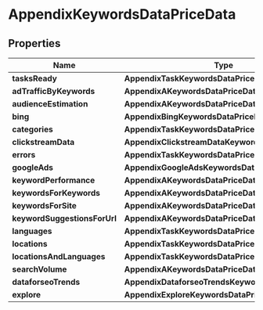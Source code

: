 # AppendixKeywordsDataPriceData


## Properties

| Name | Type | Description | Notes |
|------------ | ------------- | ------------- | -------------|
**tasksReady** | **AppendixTaskKeywordsDataPriceDataInfo** |  |[optional]|
**adTrafficByKeywords** | **AppendixAKeywordsDataPriceDataInfo** |  |[optional]|
**audienceEstimation** | **AppendixAKeywordsDataPriceDataInfo** |  |[optional]|
**bing** | **AppendixBingKeywordsDataPriceData** |  |[optional]|
**categories** | **AppendixTaskKeywordsDataPriceDataInfo** |  |[optional]|
**clickstreamData** | **AppendixClickstreamDataKeywordsDataPriceData** |  |[optional]|
**errors** | **AppendixTaskKeywordsDataPriceDataInfo** |  |[optional]|
**googleAds** | **AppendixGoogleAdsKeywordsDataPriceData** |  |[optional]|
**keywordPerformance** | **AppendixAKeywordsDataPriceDataInfo** |  |[optional]|
**keywordsForKeywords** | **AppendixAKeywordsDataPriceDataInfo** |  |[optional]|
**keywordsForSite** | **AppendixAKeywordsDataPriceDataInfo** |  |[optional]|
**keywordSuggestionsForUrl** | **AppendixAKeywordsDataPriceDataInfo** |  |[optional]|
**languages** | **AppendixTaskKeywordsDataPriceDataInfo** |  |[optional]|
**locations** | **AppendixTaskKeywordsDataPriceDataInfo** |  |[optional]|
**locationsAndLanguages** | **AppendixTaskKeywordsDataPriceDataInfo** |  |[optional]|
**searchVolume** | **AppendixAKeywordsDataPriceDataInfo** |  |[optional]|
**dataforseoTrends** | **AppendixDataforseoTrendsKeywordsDataPriceData** |  |[optional]|
**explore** | **AppendixExploreKeywordsDataPriceData** |  |[optional]|